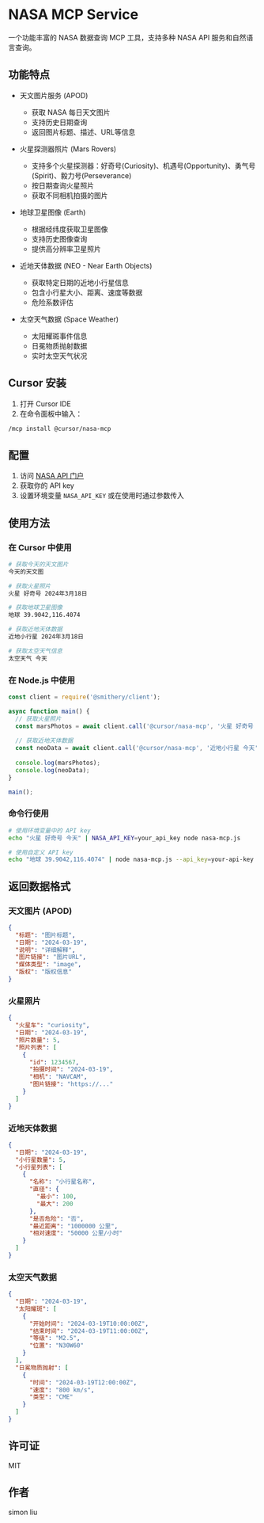 # NASA MCP Service

一个功能丰富的 NASA 数据查询 MCP 工具，支持多种 NASA API 服务和自然语言查询。

## 功能特点

- 天文图片服务 (APOD)
  - 获取 NASA 每日天文图片
  - 支持历史日期查询
  - 返回图片标题、描述、URL等信息

- 火星探测器照片 (Mars Rovers)
  - 支持多个火星探测器：好奇号(Curiosity)、机遇号(Opportunity)、勇气号(Spirit)、毅力号(Perseverance)
  - 按日期查询火星照片
  - 获取不同相机拍摄的图片

- 地球卫星图像 (Earth)
  - 根据经纬度获取卫星图像
  - 支持历史图像查询
  - 提供高分辨率卫星照片

- 近地天体数据 (NEO - Near Earth Objects)
  - 获取特定日期的近地小行星信息
  - 包含小行星大小、距离、速度等数据
  - 危险系数评估

- 太空天气数据 (Space Weather)
  - 太阳耀斑事件信息
  - 日冕物质抛射数据
  - 实时太空天气状况

## Cursor 安装

1. 打开 Cursor IDE
2. 在命令面板中输入：
```bash
/mcp install @cursor/nasa-mcp
```

## 配置

1. 访问 [NASA API 门户](https://api.nasa.gov/)
2. 获取你的 API key
3. 设置环境变量 `NASA_API_KEY` 或在使用时通过参数传入

## 使用方法

### 在 Cursor 中使用

```bash
# 获取今天的天文图片
今天的天文图

# 获取火星照片
火星 好奇号 2024年3月18日

# 获取地球卫星图像
地球 39.9042,116.4074

# 获取近地天体数据
近地小行星 2024年3月18日

# 获取太空天气信息
太空天气 今天
```

### 在 Node.js 中使用

```javascript
const client = require('@smithery/client');

async function main() {
  // 获取火星照片
  const marsPhotos = await client.call('@cursor/nasa-mcp', '火星 好奇号 今天');
  
  // 获取近地天体数据
  const neoData = await client.call('@cursor/nasa-mcp', '近地小行星 今天');
  
  console.log(marsPhotos);
  console.log(neoData);
}

main();
```

### 命令行使用

```bash
# 使用环境变量中的 API key
echo "火星 好奇号 今天" | NASA_API_KEY=your_api_key node nasa-mcp.js

# 使用自定义 API key
echo "地球 39.9042,116.4074" | node nasa-mcp.js --api_key=your-api-key
```

## 返回数据格式

### 天文图片 (APOD)
```json
{
  "标题": "图片标题",
  "日期": "2024-03-19",
  "说明": "详细解释",
  "图片链接": "图片URL",
  "媒体类型": "image",
  "版权": "版权信息"
}
```

### 火星照片
```json
{
  "火星车": "curiosity",
  "日期": "2024-03-19",
  "照片数量": 5,
  "照片列表": [
    {
      "id": 1234567,
      "拍摄时间": "2024-03-19",
      "相机": "NAVCAM",
      "图片链接": "https://..."
    }
  ]
}
```

### 近地天体数据
```json
{
  "日期": "2024-03-19",
  "小行星数量": 5,
  "小行星列表": [
    {
      "名称": "小行星名称",
      "直径": {
        "最小": 100,
        "最大": 200
      },
      "是否危险": "否",
      "最近距离": "1000000 公里",
      "相对速度": "50000 公里/小时"
    }
  ]
}
```

### 太空天气数据
```json
{
  "日期": "2024-03-19",
  "太阳耀斑": [
    {
      "开始时间": "2024-03-19T10:00:00Z",
      "结束时间": "2024-03-19T11:00:00Z",
      "等级": "M2.5",
      "位置": "N30W60"
    }
  ],
  "日冕物质抛射": [
    {
      "时间": "2024-03-19T12:00:00Z",
      "速度": "800 km/s",
      "类型": "CME"
    }
  ]
}
```

## 许可证

MIT

## 作者

simon liu